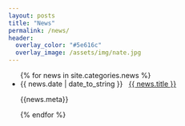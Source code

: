 ```yaml
---
layout: posts
title: "News"
permalink: /news/
header:
  overlay_color: "#5e616c"
  overlay_image: /assets/img/nate.jpg
---
```

<ul>
  {% for news in site.categories.news %}
    <li>
      <span>{{ news.date | date_to_string }}</span> &nbsp; <a href="{{ news.url }}">{{ news.title }}</a>
      <p>{{news.meta}}</p>
    </li>
  {% endfor %}
</ul>

